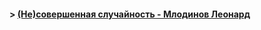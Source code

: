 #### > [(Не)совершенная случайность - Млодинов Леонард](https://www.phantastike.com/math/imperfect_accident/djvu/view/ "теория вероятностей, теория случайных блужданий, научная и прикладная статистика")
